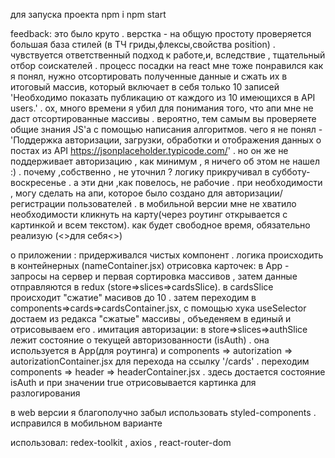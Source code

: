 для запуска проекта
npm i
npm start

feedback:
это было круто .
верстка - на общую простоту проверяется большая база стилей (в ТЧ гриды,флексы,свойства position) . чувствуется ответственный подход к работе,и, вследствие , тщательный отбор соискателей .
процесс посадки на react мне тоже понравился
как я понял, нужно отсортировать полученные данные и сжать их в итоговый массив, который включает в себя только 10 записей 'Необходимо показать публикацию от каждого из 10 имеющихся в API users.' . ох, много времени я убил для понимания того, что апи мне не даст отсортированные массивы . вероятно, тем самым вы проверяете общие знания JS'a с помощью написания алгоритмов.
чего я не понял - 'Поддержка авторизации, загрузки, обработки и отображения данных о постах из API https://jsonplaceholder.typicode.com/' . но он же не поддерживает авторизацию , как минимум , я ничего об этом не нашел :) . почему ,собственно , не уточнил ? логику прикручивал в субботу-воскресенье . а эти дни ,как повелось, не рабочие . при необходимости , могу сделать на апи, которое было создано для авторизации/регистрации пользователей .
в мобильной версии мне не хватило необходимости кликнуть на карту(через роутинг открывается с картинкой и всем текстом). как будет свободное время, обязательно реализую (<>для себя<>)

о приложении :
придерживался чистых компoнент . логика происходить в контейнерных (nameContainer.jsx)
отрисовка карточек:
в App - запросы на сервер и первая сортировка массивов , затем данные отправляются в redux (store=>slices=>cardsSlice). в cardsSlice происходит "сжатие" масивов до 10 . затем переходим в components=>cards=>cardsContainer.jsx, с помощью хука useSelector достаем из редакса "сжатые" массивы , объеденяем в единый и отрисовываем его .
имитация авторизации:
в store=>slices=>authSlicе лежит состояние о текущей авторизованности (isAuth) . она используется в App(для роутинга) и components => autorization => autorizationContainer.jsx для перехода на ссылку '/cards' . переходим components => header => headerContainer.jsx . здесь достается состояние isAuth и при значении true отрисовывается картинка для разлогирования

в web версии я благополучно забыл использовать styled-components . исправился в мобильном варианте

использовал: redex-toolkit , axios , react-router-dom
